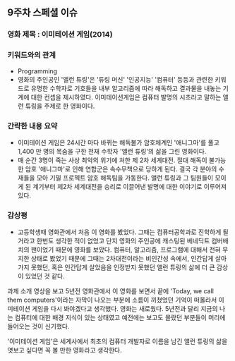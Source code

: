 ## 9주차 스페셜 이슈

### 영화 제목 : 이미테이션 게임(2014)


### 키워드와의 관계

- Programming
- 영화의 주인공인 '앨런 튜링'은 '튜링 머신' '인공지능' '컴퓨터' 등등과 관련한 키워드로 유명한 수학자로 기호들을 내부 알고리즘에 따라 해독하고 결과물을 내놓는 기계에 대한 컨셉을 제시하였다. 이미테이션게임은 컴퓨터 발명의 시초라고 말하는 앨런 튜링을 주제로 한 영화이다.


### 간략한 내용 요약
- 이미테이션 게임은 24시간 마다 바뀌는 해독불가 암호체계인 '애니그마'를 풀고 1,400 만 명의 목숨을 구한 천재 수학자 '앨런 튜링'의 삶을 그린 영화이다.
- 매 순간 3명이 죽는 사상 최악의 위기에 처한 제 2차 세계대전. 절대 해독이 불가능한 암호 '애니그마'로 인해 연합군은 속수무책으로 당하게 된다. 결국 각 분야의 수재들을 모아 기밀 프로젝트 암호 해독팀을 가동한다. 앨런 튜링과 그 팀원들이 모이게 된 계기부터 제2차 세계대전을 승리로 이끌어낸 발명에 대한 이야기로 이루어져있다.


### 감상평
- 고등학생때 영화관에서 처음 이 영화를 봤었다. 그때는 컴퓨터공학과로 진학하게 될거라고 한번도 생각한 적이 없었고 단지 영화의 주인공에 캐스팅된 베네딕트 컴버배치의 팬이었기 때문에 영화를 보았다. 컴퓨터, 알고리즘, 프로그램에 대해서 전혀 무지한 상태로 봤었기 때문에 그때는 2차대전이라는 비인간성 속에서, 인간답게 살아가지 못했던, 혹은 인간답게 살았음을 인정받지 못했던 앨런 튜링의 삶에 더 큰 감상이 있었던 것 같다.

과제 소개 영상을 보고 5년전 영화관에서 이 영화를 보면서 끝에 'Today, we call them computers'이라는 자막이 나오는 부분에 소름이 끼쳤었던 기억이 떠올라서 이미테이션 게임을 다시 봐야겠다고 생각했다. 영화는 새로웠다. 5년전과 달리 지금의 나는 컴퓨터에 대한 배경 지식이 있는 상태였고 예전에는 보고도 몰랐던 부분들이 머리에 들어오는 것이 신기했다.

'이미테이션 게임'은 세계사에서 최초의 컴퓨터 개발자로 이름을 남긴 앨런 튜링의 삶을 엿보고 싶다면 꼭 볼 만한 영화라고 생각한다.

